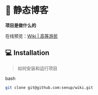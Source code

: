 # 🚀 静态博客

**项目是做什么的**

在线预览：[Wiki | 高等游民](https://senup.github.io/wiki/)

## 💻 Installation

> 如何安装和运行项目

bash

```bash
git clone git@github.com:senup/wiki.git
```
